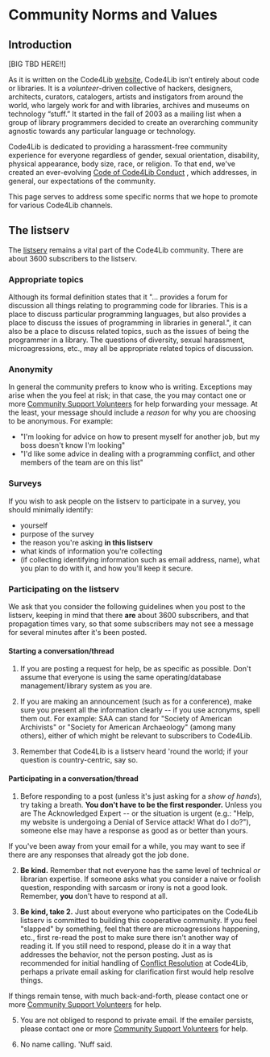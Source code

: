Community Norms and Values
==========================

## Introduction

[BIG TBD HERE!!]

As it is written on the Code4Lib [website](https://code4lib.org/about/), Code4Lib isn’t entirely about code or libraries. It is a *volunteer*-driven collective of hackers, designers, architects, curators, catalogers, artists and instigators from around the world, who largely work for and with libraries, archives and museums on technology “stuff.” It started in the fall of 2003 as a mailing list when a group of library programmers decided to create an overarching community agnostic towards any particular language or technology.

Code4Lib is dedicated to providing a harassment-free community experience for everyone regardless of gender, sexual orientation, disability, physical appearance, body size, race, or religion. To that end, we've created an ever-evolving [Code of Code4Lib Conduct](code_of_conduct.md) , which addresses, in general, our expectations of the community.

This page serves to address some specific norms that we hope to promote for various Code4Lib channels.

## The listserv

The [listserv](https://lists.clir.org/cgi-bin/wa?A0=CODE4LIB) remains a vital part of the Code4Lib community.  There are about 3600 subscribers to the listserv.

### Appropriate topics

Although its formal definition states that it "... provides a forum for discussion all things relating to programming code for libraries. This is a place to discuss particular programming languages, but also provides a place to discuss the issues of programming in libraries in general.", it can also be a place to discuss related topics, such as the issues of being the programmer in a library. The questions of  diversity, sexual harassment, microagressions, etc., may all be appropriate related topics of discussion.

### Anonymity

In general the community prefers to know who is writing. Exceptions may arise when the you feel at risk; in that case, the you may contact one or more [Community Support Volunteers](css_volunteers.md) for help forwarding your message.  At the least, your message should include a *reason* for why you are choosing to be anonymous. For example:

* "I'm looking for advice on how to present myself for another job, but my boss doesn't know I'm looking"
* "I'd like some advice in dealing with a programming
conflict, and other members of the team are on this list"

### Surveys

If you wish to ask people on the listserv to participate in a survey, you should minimally identify:

* yourself
* purpose of the survey
* the reason you're asking **in this listserv**
* what kinds of information you're collecting
* (if collecting identifying information such as email address, name), what you plan to do with it, and how you'll keep it secure.


### Participating on the listserv 

We ask that you consider the following guidelines when you post to the listserv, keeping in mind that there **are** about 3600 subscribers, and that propagation times vary, so that some subscribers may not see a message for several minutes after it's been posted.

#### Starting a conversation/thread

1. If you are posting a request for help, be as specific as possible.  Don't assume that everyone is using the same operating/database management/library system as you are.

2. If you are making an announcement (such as for a conference), make sure you present all the information clearly -- if you use acronyms, spell them out. For example: SAA can stand for "Society of American Archivists" or "Society for American Archaeology" (among many others), either of which might be relevant to subscribers to Code4Lib.

3. Remember that Code4Lib is a listserv heard 'round the world; if your question is country-centric, say so.

#### Participating in a conversation/thread

1. Before responding to a post (unless it's just asking for a *show of hands*), try taking a breath. **You don't have to be the first responder.**  Unless you are The Acknowledged Expert -- or the situation is urgent (e.g.: "Help, my website is undergoing a Denial of Service attack! What do I do?"), someone else may have a response as good as or better than yours.

  If you've been away from your email for a while, you may want to see if there are any responses that  already got the job done.

2. **Be kind.**  Remember that not everyone has the same level of technical *or* librarian expertise.  If someone asks what you consider a naive or foolish question, responding with sarcasm or irony is not a good look. Remember, **you** don't have to respond at all.

4. **Be kind, take 2.** Just about everyone who participates on the Code4Lib listserv is committed to building this cooperative community.  If you feel "slapped" by something, feel that there are microagressions happening, etc., first re-read the post to make sure there isn't another way of reading it.  If you still need to respond, please do it in a way that addresses the behavior, not the person posting.  Just as is recommended for initial handling of [Conflict Resolution](<https://github.com/code4lib/code-of-conduct/blob/master/code_of_conduct.md#conflict-resolution>) at Code4Lib, perhaps a private email asking for clarification first would help resolve things. 

  If things remain tense, with much back-and-forth, please contact one or more [Community Support Volunteers](css_volunteers.md) for help.


5. You are not obliged to respond to private email.  If the emailer persists, please contact one or more [Community Support Volunteers](css_volunteers.md) for help.

6. No name calling.  'Nuff said.




